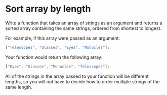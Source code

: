 # **Sort array by length**

Write a function that takes an array of strings as an argument and returns a sorted array containing the same strings, ordered from shortest to longest.

For example, if this array were passed as an argument:

```javascript
["Telescopes", "Glasses", "Eyes", "Monocles"];
```

Your function would return the following array:

```javascript
["Eyes", "Glasses", "Monocles", "Telescopes"];
```

All of the strings in the array passed to your function will be different lengths, so you will not have to decide how to order multiple strings of the same length.
